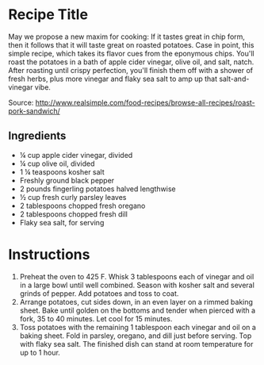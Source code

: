 # Recipe Title

May we propose a new maxim for cooking: If it tastes great in chip form, then it follows that it will taste great on roasted potatoes. Case in point, this simple recipe, which takes its flavor cues from the eponymous chips. You'll roast the potatoes in a bath of apple cider vinegar, olive oil, and salt, natch. After roasting until crispy perfection, you'll finish them off with a shower of fresh herbs, plus more vinegar and flaky sea salt to amp up that salt-and-vinegar vibe. 

Source: http://www.realsimple.com/food-recipes/browse-all-recipes/roast-pork-sandwich/

## Ingredients

- ¼ cup apple cider vinegar, divided
- ¼ cup olive oil, divided
- 1 ¼ teaspoons kosher salt
- Freshly ground black pepper
- 2 pounds fingerling potatoes halved lengthwise
- ½ cup fresh curly parsley leaves
- 2 tablespoons chopped fresh oregano
- 2 tablespoons chopped fresh dill
- Flaky sea salt, for serving

# Instructions

1. Preheat the oven to 425 F. Whisk 3 tablespoons each of vinegar and oil in a large bowl until well combined. Season with kosher salt and several grinds of pepper. Add potatoes and toss to coat.
2. Arrange potatoes, cut sides down, in an even layer on a rimmed baking sheet. Bake until golden on the bottoms and tender when pierced with a fork, 35 to 40 minutes. Let cool for 15 minutes.
3. Toss potatoes with the remaining 1 tablespoon each vinegar and oil on a baking sheet. Fold in parsley, oregano, and dill just before serving. Top with flaky sea salt. The finished dish can stand at room temperature for up to 1 hour.